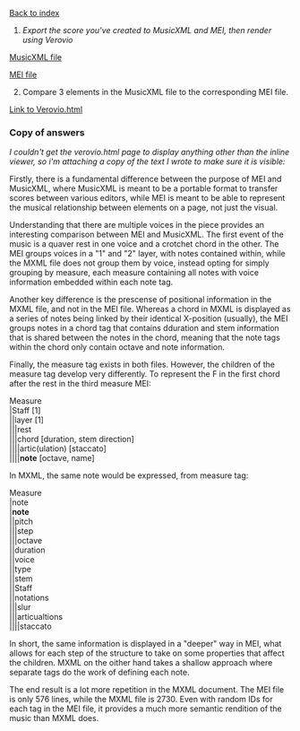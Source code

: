 [Back to index](../README.md)
1. <i>Export the score you've created to MusicXML and MEI, then render using Verovio</i>

[MusicXML file](../data/tondikter_mxml.musicxml)

[MEI file](../data/tondikter_mei.mei)

2. Compare 3 elements in the MusicXML file to the corresponding MEI file. 

[Link to Verovio.html](../verovio.html)

### Copy of answers
<i>I couldn't get the verovio.html page to display anything other than the inline viewer, so i'm attaching a copy of the text I wrote to make sure it is visible:</i>

Firstly, there is a fundamental difference between the purpose of MEI and MusicXML, where MusicXML is meant to be a portable format to transfer scores between various editors, while MEI is meant to be able to represent the musical relationship between elements on a page, not just the visual. 

Understanding that there are multiple voices in the piece provides an interesting comparison between MEI and MusicXML. The first event of the music is a quaver rest in one voice and a crotchet chord in the other. The MEI groups voices in a "1" and "2" layer, with notes contained within, while the MXML file does not group them by voice, instead opting for simply grouping by measure, each measure containing all notes with voice information embedded within each note tag.

Another key difference is the prescense of positional information in the MXML file, and not in the MEI file. Whereas a chord in MXML is displayed as a series of notes being linked by their identical X-position (usually), the MEI groups notes in a chord tag that contains dduration and stem information that is shared between the notes in the chord, meaning that the note tags within the chord only contain octave and note information.

Finally, the measure tag exists in both files. However, the children of the measure tag develop very differently. To represent the F in the first chord after the rest in the third measure MEI: 

Measure <br>
|Staff [1]<br>
||layer [1]<br>
|||rest<br>
|||chord [duration, stem direction]<br>
||||artic(ulation) [staccato]<br>
||||<b>note</b> [octave, name]<br>

In MXML, the same note would be expressed, from measure tag:

Measure<br>
|note<br>
|<b>note</b><br>
||pitch<br>
|||step<br>
|||octave<br>
||duration<br>
||voice<br>
||type<br>
||stem<br>
||Staff<br>
||notations<br>
|||slur<br>
|||articualtions<br>
||||staccato<br>

In short, the same information is displayed in a "deeper" way in MEI, what allows for each step of the structure to take on some properties that affect the children. MXML on the oither hand takes a shallow approach where separate tags do the work of defining each note.

The end result is a lot more repetition in the MXML document. The MEI file is only 576 lines, while the MXML file is 2730. Even with random IDs for each tag in the MEI file, it provides a much more semantic rendition of the music than MXML does. 
